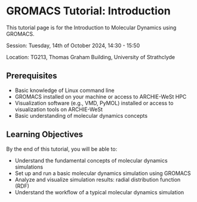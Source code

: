 # GROMACS Tutorial: Introduction
This tutorial page is for the Introduction to Molecular Dynamics using GROMACS.

Session: Tuesday, 14th of October 2024, 14:30 - 15:50

Location: TG213, Thomas Graham Building, University of Strathclyde

## Prerequisites
- Basic knowledge of Linux command line
- GROMACS installed on your machine or access to ARCHIE-WeSt HPC
- Visualization software (e.g., VMD, PyMOL) installed or access to visualization tools on ARCHIE-WeSt
- Basic understanding of molecular dynamics concepts

## Learning Objectives
By the end of this tutorial, you will be able to:
- Understand the fundamental concepts of molecular dynamics simulations
- Set up and run a basic molecular dynamics simulation using GROMACS
- Analyze and visualize simulation results: radial distribution function (RDF)
- Understand the workflow of a typical molecular dynamics simulation